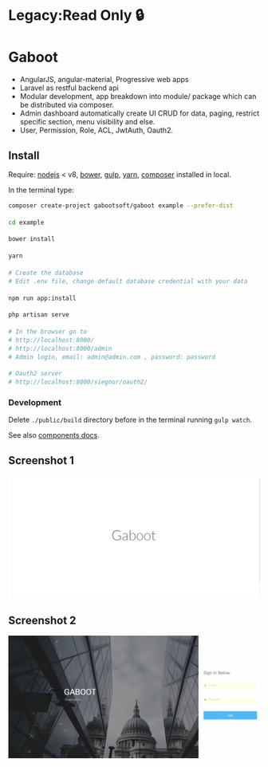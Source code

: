 # Legacy:Read Only :lock:

# Gaboot

- AngularJS, angular-material, Progressive web apps
- Laravel as restful backend api
- Modular development, app breakdown into module/ package which can be distributed via composer.
- Admin dashboard automatically create UI CRUD for data, paging, restrict specific section, menu visibility and else.
- User, Permission, Role, ACL, JwtAuth, Oauth2.

## Install

Require: [nodejs](https://nodejs.org/en/) < v8, [bower](https://bower.io/), [gulp](https://gulpjs.com/), [yarn](https://yarnpkg.com/en/), [composer](https://getcomposer.org/) installed in local.

In the terminal type:

```Bash
composer create-project gabootsoft/gaboot example --prefer-dist

cd example

bower install

yarn

# Create the database
# Edit .env file, change default database credential with your data

npm run app:install

php artisan serve

# In the browser go to
# http://localhost:8000/
# http://localhost:8000/admin
# Admin login, email: admin@admin.com , password: password

# Oauth2 server
# http://localhost:8000/siegnor/oauth2/
```

### Development

Delete `./public/build` directory before in the terminal running `gulp watch`.

See also [components docs](http://anonymoussc.github.io/software-engineering/2017/01/18/components-docs/).

## Screenshot 1

![Screenshot 1](https://raw.githubusercontent.com/7cdn/images/gh-pages/repo/gabootsoft/1500812902584screensave.png)

## Screenshot 2

![Screenshot 2](https://raw.githubusercontent.com/7cdn/images/gh-pages/repo/gabootsoft/1500831709189screensave.png)